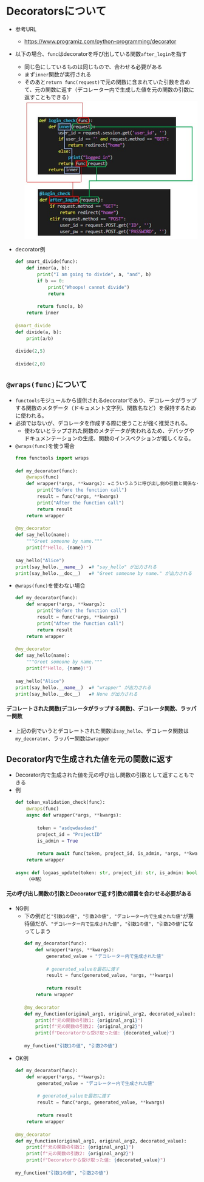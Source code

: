 # Decoratorsについて
- 参考URL
  - https://www.programiz.com/python-programming/decorator

- 以下の場合、`func`はdecoratorを呼び出している関数`after_login`を指す
  - 同じ色にしているものは同じもので、合わせる必要がある
  - まず`inner`関数が実行される
  - そのあと`return func(request)`で元の関数に含まれていた引数を含めて、元の関数に返す（デコレーター内で生成した値を元の関数の引数に返すこともできる）  
    ![decorator](image/decorator.jpg)

- decorator例
    ~~~python
    def smart_divide(func):
        def inner(a, b):
            print("I am going to divide", a, "and", b)
            if b == 0:
                print("Whoops! cannot divide")
                return

            return func(a, b)
        return inner

    @smart_divide
    def divide(a, b):
        print(a/b)

    divide(2,5)

    divide(2,0)
    ~~~

## `@wraps(func)`について
- `functools`モジュールから提供されるdecoratorであり、デコレータがラップする関数のメタデータ（ドキュメント文字列、関数名など）を保持するために使われる。
- 必須ではないが、デコレータを作成する際に使うことが強く推奨される。
  - 使わないとラップされた関数のメタデータが失われるため、デバッグやドキュメンテーションの生成、関数のインスペクションが難しくなる。
- `@wraps(func)`を使う場合  
    ```python
    from functools import wraps

    def my_decorator(func):
        @wraps(func)
        def wrapper(*args, **kwargs): ★こういうふうに呼び出し側の引数と関係なく(*args, **kwargs)で受け付けることもできる
            print("Before the function call")
            result = func(*args, **kwargs)
            print("After the function call")
            return result
        return wrapper

    @my_decorator
    def say_hello(name):
        """Greet someone by name."""
        print(f"Hello, {name}!")

    say_hello("Alice")
    print(say_hello.__name__)  ★# "say_hello" が出力される
    print(say_hello.__doc__)   ★# "Greet someone by name." が出力される
    ```
- `@wraps(func)`を使わない場合  
    ```python
    def my_decorator(func):
        def wrapper(*args, **kwargs):
            print("Before the function call")
            result = func(*args, **kwargs)
            print("After the function call")
            return result
        return wrapper

    @my_decorator
    def say_hello(name):
        """Greet someone by name."""
        print(f"Hello, {name}!")

    say_hello("Alice")
    print(say_hello.__name__)  ★# "wrapper" が出力される
    print(say_hello.__doc__)   ★# None が出力される
    ```

#### デコレートされた関数(デコレータがラップする関数)、デコレータ関数、ラッパー関数
- 上記の例でいうとデコレートされた関数は`say_hello`、デコレータ関数は`my_decorator`、ラッパー関数は`wrapper`

## Decorator内で生成された値を元の関数に返す
- Decorator内で生成された値を元の呼び出し関数の引数として返すこともできる
- 例  
    ```python
    def token_validation_check(func):
        @wraps(func)
        async def wrapper(*args, **kwargs):

            token = "asdqwdasdasd"
            project_id = "ProjectID"
            is_admin = True

            return await func(token, project_id, is_admin, *args, **kwargs)
        return wrapper

    async def logaas_update(token: str, project_id: str, is_admin: bool, cluster_id: str, reqData: logaas.LOGaaSClientBase, request: Request):
        （中略）
    ```
#### **元の呼び出し関数の引数とDecoratorで返す引数の順番を合わせる必要がある**
- NG例
  - 下の例だと`"引数1の値", "引数2の値", "デコレーター内で生成された値"`が期待値だが、`"デコレーター内で生成された値", "引数1の値", "引数2の値"`になってしまう
    ```python
    def my_decorator(func):
        def wrapper(*args, **kwargs):
            generated_value = "デコレーター内で生成された値"
            
            # generated_valueを最初に渡す
            result = func(generated_value, *args, **kwargs)
            
            return result
        return wrapper

    @my_decorator
    def my_function(original_arg1, original_arg2, decorated_value):
        print(f"元の関数の引数1: {original_arg1}")
        print(f"元の関数の引数2: {original_arg2}")
        print(f"Decoratorから受け取った値: {decorated_value}")

    my_function("引数1の値", "引数2の値")
    ```
- OK例  
    ```python
    def my_decorator(func):
        def wrapper(*args, **kwargs):
            generated_value = "デコレーター内で生成された値"
            
            # generated_valueを最初に渡す
            result = func(*args, generated_value, **kwargs)
            
            return result
        return wrapper

    @my_decorator
    def my_function(original_arg1, original_arg2, decorated_value):
        print(f"元の関数の引数1: {original_arg1}")
        print(f"元の関数の引数2: {original_arg2}")
        print(f"Decoratorから受け取った値: {decorated_value}")

    my_function("引数1の値", "引数2の値")
    ```
